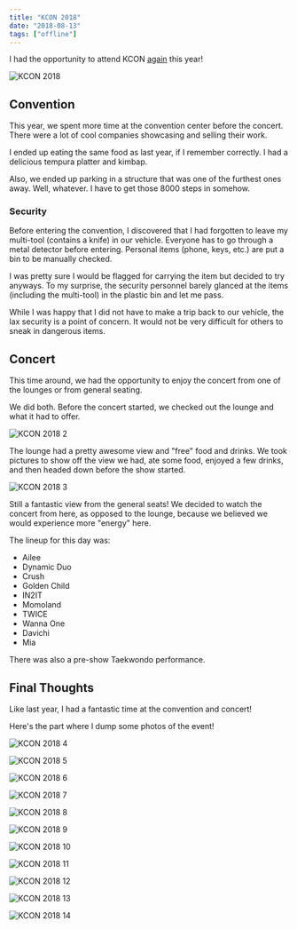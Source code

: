 ```yaml
---
title: "KCON 2018"
date: "2018-08-13"
tags: ["offline"]
---
```


I had the opportunity to attend KCON [again](/blog/kcon-2017) this year!

![KCON 2018](kcon-2018.jpg)

## Convention

This year, we spent more time at the convention center before the concert. There were a lot of cool companies showcasing and selling their work.

I ended up eating the same food as last year, if I remember correctly. I had a delicious tempura platter and kimbap.

Also, we ended up parking in a structure that was one of the furthest ones away. Well, whatever. I have to get those 8000 steps in somehow.

### Security

Before entering the convention, I discovered that I had forgotten to leave my multi-tool (contains a knife) in our vehicle. Everyone has to go through a metal detector before entering. Personal items (phone, keys, etc.) are put a bin to be manually checked.

I was pretty sure I would be flagged for carrying the item but decided to try anyways. To my surprise, the security personnel barely glanced at the items (including the multi-tool) in the plastic bin and let me pass.

While I was happy that I did not have to make a trip back to our vehicle, the lax security is a point of concern. It would not be very difficult for others to sneak in dangerous items.

## Concert

This time around, we had the opportunity to enjoy the concert from one of the lounges or from general seating. 

We did both. Before the concert started, we checked out the lounge and what it had to offer.

![KCON 2018 2](kcon-2018-2.jpg)

The lounge had a pretty awesome view and "free" food and drinks. We took pictures to show off the view we had, ate some food, enjoyed a few drinks, and then headed down before the show started.

![KCON 2018 3](kcon-2018-3.jpg)

Still a fantastic view from the general seats! We decided to watch the concert from here, as opposed to the lounge, because we believed we would experience more "energy" here.

The lineup for this day was:

- Ailee
- Dynamic Duo
- Crush
- Golden Child
- IN2IT
- Momoland
- TWICE
- Wanna One
- Davichi
- Mia

There was also a pre-show Taekwondo performance.

## Final Thoughts

Like last year, I had a fantastic time at the convention and concert!

Here's the part where I dump some photos of the event!

![KCON 2018 4](kcon-2018-4.jpg)

![KCON 2018 5](kcon-2018-5.jpg)

![KCON 2018 6](kcon-2018-6.jpg)

![KCON 2018 7](kcon-2018-7.jpg)

![KCON 2018 8](kcon-2018-8.jpg)

![KCON 2018 9](kcon-2018-9.jpg)

![KCON 2018 10](kcon-2018-10.jpg)

![KCON 2018 11](kcon-2018-12.jpg)

![KCON 2018 12](kcon-2018-12.jpg)

![KCON 2018 13](kcon-2018-13.jpg)

![KCON 2018 14](kcon-2018-14.jpg)

